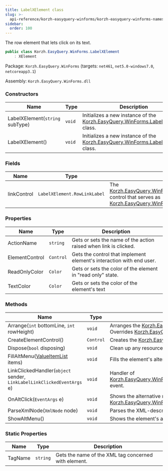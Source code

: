 ```yaml
---
title: LabelXElement class
slug: >-
  api-reference/korzh-easyquery-winforms/korzh-easyquery-winforms-namespace/labelxelement-class
sidebar:
  order: 100
---
```


The row element that lets click on its text.
```csharp
public class Korzh.EasyQuery.WinForms.LabelXElement
    : XElement

```
Package: `Korzh.EasyQuery.WinForms` (targets: `net461`, `net5.0-windows7.0`, `netcoreapp3.1`)

Assembly: `Korzh.EasyQuery.WinForms.dll`

### Constructors

| Name | Type | Description | 
| --- | --- | --- | 
| LabelXElement(`string` subType) | `void` | Initializes a new instance of the [Korzh.EasyQuery.WinForms.LabelXElement](///////////////easyquery/docs/api-reference/korzh-easyquery-winforms/korzh-easyquery-winforms-namespace/labelxelement-class) class. | 
| LabelXElement() | `void` | Initializes a new instance of the [Korzh.EasyQuery.WinForms.LabelXElement](///////////////easyquery/docs/api-reference/korzh-easyquery-winforms/korzh-easyquery-winforms-namespace/labelxelement-class) class. | 


### Fields

| Name | Type | Description | 
| --- | --- | --- | 
| linkControl | `LabelXElement.RowLinkLabel` | The [Korzh.EasyQuery.WinForms.LabelXElement.RowLinkLabel](///////////////easyquery/docs/api-reference/korzh-easyquery-winforms/korzh-easyquery-winforms-namespace/labelxelement-class) control that serves as [Korzh.EasyQuery.WinForms.LabelXElement.ElementControl](///////////////easyquery/docs/api-reference/korzh-easyquery-winforms/korzh-easyquery-winforms-namespace/labelxelement-class). | 


### Properties

| Name | Type | Description | 
| --- | --- | --- | 
| ActionName | `string` | Gets or sets the name of the action raised when link is clicked. | 
| ElementControl | `Control` | Gets the control that implement element's interaction with end user. | 
| ReadOnlyColor | `Color` | Gets or sets the color of the element in "read only" state. | 
| TextColor | `Color` | Gets or sets the color of the element's text | 


### Methods

| Name | Type | Description | 
| --- | --- | --- | 
| Arrange(`int` bottomLine, `int` rowHeight) | `void` | Arranges the [Korzh.EasyQuery.WinForms.LabelXElement.ElementControl](///////////////easyquery/docs/api-reference/korzh-easyquery-winforms/korzh-easyquery-winforms-namespace/labelxelement-class) on base panel.  Overrides [Korzh.EasyQuery.WinForms.XElement.Arrange(System.Int32,System.Int32)](///////////////easyquery/docs/api-reference/korzh-easyquery-winforms/korzh-easyquery-winforms-namespace/xelement-class). | 
| CreateElementControl() | `Control` | Creates the [Korzh.EasyQuery.WinForms.LabelXElement.ElementControl](///////////////easyquery/docs/api-reference/korzh-easyquery-winforms/korzh-easyquery-winforms-namespace/labelxelement-class). | 
| Dispose(`bool` disposing) | `void` | Clean up any resources being used. | 
| FillAltMenu([ValueItemList](///////////////easyquery/docs/api-reference/korzh-easyquery-winforms/korzh-easyquery-winforms-namespace/valueitemlist-class) items) | `void` | Fills the element's alternative items menu (shown by Ctrl+Click). | 
| LinkClickedHandler(`object` sender, `LinkLabelLinkClickedEventArgs` e) | `void` | Handler of [Korzh.EasyQuery.WinForms.LabelXElement.linkControl](///////////////easyquery/docs/api-reference/korzh-easyquery-winforms/korzh-easyquery-winforms-namespace/labelxelement-class)`System.Windows.Forms.Control.Click` event. | 
| OnAltClick(`EventArgs` e) | `void` | Shows the alternative menu if it is defined or raises the [Korzh.EasyQuery.WinForms.XElement.AltClick](///////////////easyquery/docs/api-reference/korzh-easyquery-winforms/korzh-easyquery-winforms-namespace/xelement-class) event. | 
| ParseXmlNode(`XmlNode` node) | `void` | Parses the XML-description of element. | 
| ShowAltMenu() | `void` | Shows the element's alternative items menu. | 


### Static Properties

| Name | Type | Description | 
| --- | --- | --- | 
| TagName | `string` | Gets the name of the XML tag concerned with element. |
